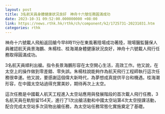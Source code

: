 ```yaml
---
layout: post
title: 3名航天員身體健康狀況良好　神舟十六號任務圓滿成功
date: 2023-10-31 09:52:00.000000000 +08:00
link: https://news.rthk.hk/rthk/ch/component/k2/1725731-20231031.htm
categories: rthk
---
```


神舟十六號載人飛船返回艙今早8時11分在東風著陸場成功著陸，現場醫監醫保人員確認航天員景海鵬、朱楊柱、桂海潮身體健康狀況良好，神舟十六號載人飛行任務取得圓滿成功。

3名航天員順利出艙。指令長景海鵬形容在太空開心生活，高效工作。他又說，在太空上的操作做到零差錯、零失誤。朱楊柱說能夠作為航天飛行工程師執行這次任務很幸運。他又說，要感謝這個偉大新時代，為夢想成真提供平台和機遇。桂海潮形容，在中國太空站過得充實美妙，期待再次上太空。

這次任務是中國載人航天工程進入太空站應用與發展階段的首次載人飛行任務，3名航天員在軌駐留154天，進行了1次出艙活動和中國太空站第4次太空授課活動，配合完成太空站多次貨物出艙任務，為太空站任務常態化實施奠定了基礎。
